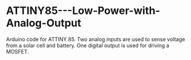 # ATTINY85---Low-Power-with-Analog-Output
Arduino code for ATTINY 85. Two analog inputs are used to sense voltage from a solar cell and battery. One digital output is used for driving a MOSFET.
